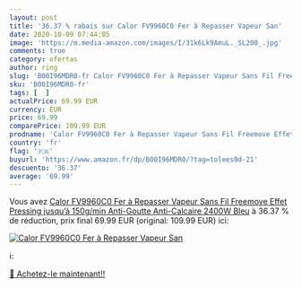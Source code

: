 ```yaml
---
layout: post
title: '36.37 % rabais sur Calor FV9960C0 Fer à Repasser Vapeur San'
date: 2020-10-09 07:44:05
image: 'https://m.media-amazon.com/images/I/31k6Lk9AmuL._SL200_.jpg'
comments: true
category: ofertas
author: ring
slug: 'B00I96MDR0-fr Calor FV9960C0 Fer à Repasser Vapeur Sans Fil Freemove...'
sku: 'B00I96MDR0-fr'
tags: [  ]
actualPrice: 69.99 EUR
currency: EUR
price: 69.99
comparePrice: 109.99 EUR
prodname: 'Calor FV9960C0 Fer à Repasser Vapeur Sans Fil Freemove Effet Pressing jusqu’à 150g/min Anti-Goutte Anti-Calcaire 2400W Bleu'
country: 'fr'
flag: '🇫🇷'
buyurl: 'https://www.amazon.fr/dp/B00I96MDR0/?tag=tolees0d-21'
descuento: '36.37'
average: '69.99'
---
```


Vous avez [Calor FV9960C0 Fer à Repasser Vapeur Sans Fil Freemove Effet Pressing jusqu’à 150g/min Anti-Goutte Anti-Calcaire 2400W Bleu](https://www.amazon.fr/dp/B00I96MDR0/?tag=tolees0d-21)  à  36.37 % de réduction, prix final  69.99 EUR (original: 109.99 EUR) ici:

[![Calor FV9960C0 Fer à Repasser Vapeur San](https://m.media-amazon.com/images/I/31k6Lk9AmuL._SL200_.jpg)](https://www.amazon.fr/dp/B00I96MDR0/?tag=tolees0d-21)

ℹ️:


[🛒 Achetez-le maintenant!!](https://www.amazon.fr/dp/B00I96MDR0/?tag=tolees0d-21)
